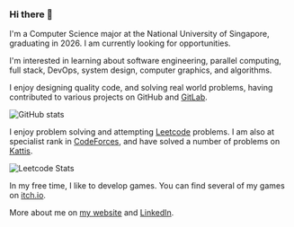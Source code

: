 ### Hi there 👋

<!--
**tituschewxj/tituschewxj** is a ✨ _special_ ✨ repository because its `README.md` (this file) appears on your GitHub profile.

Here are some ideas to get you started:

- 🔭 I’m currently working on ...
- 🌱 I’m currently learning ...
- 👯 I’m looking to collaborate on ...
- 🤔 I’m looking for help with ...
- 💬 Ask me about ...
- 📫 How to reach me: ...
- 😄 Pronouns: ...
- ⚡ Fun fact: ...
-->

I'm a Computer Science major at the National University of Singapore, graduating in 2026. I am currently looking for opportunities.

I'm interested in learning about software engineering, parallel computing, full stack, DevOps, system design, computer graphics, and algorithms.

I enjoy designing quality code, and solving real world problems, having contributed to various projects on GitHub and [GitLab](https://gitlab.com/tituschewxj).

![GitHub stats](https://github-readme-stats.vercel.app/api?username=tituschewxj&show_icons=true&theme=transparent&hide_rank=true&hide=stars,issues&show=prs_merged,reviews)

I enjoy problem solving and attempting [Leetcode](https://leetcode.com/tituschewxj/) problems. I am also at specialist rank in [CodeForces](https://codeforces.com/profile/tituschewxj), and have solved a number of problems on [Kattis](https://open.kattis.com/users/tituschewxj).

![Leetcode Stats](https://leetcard.jacoblin.cool/tituschewxj?ext=contest)

In my free time, I like to develop games. You can find several of my games on [itch.io](https://utdcus.itch.io/).

More about me on [my website](https://tituschewxj.github.io) and [LinkedIn](https://www.linkedin.com/in/tituschewxj/).
